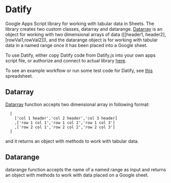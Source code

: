 # Datify
Google Apps Script library for working with tabular data in Sheets. The library creates two custom classes, datarray and datarange. [Datarray](https://github.com/BryanJacques/Datify/blob/main/Datarray.md) is an object for working with two dimensional arrays of data ([[header1, header2],[rowVal1,rowVal2]]), and the datarange object is for working with tabular data in a named range once it has been placed into a Google sheet.  

To use Datify, either copy Datify code from Datify.js into your own apps script file, or authorize and connect to actual library [here](https://script.google.com/home/projects/1VYa1E1zFyi2K3mv4plukIeSsOs2AFEVFlPbXUx7yMWA7Wf3TJEAY7V0l/edit).  

To see an example workflow or run some test code for Datify, see [this](https://docs.google.com/spreadsheets/d/1yqm2cw7Ns-agq43lpXYEdRSodg-8CDXqMvIHokN61J8/edit#gid=2137455568) spreadsheet.

## Datarray

[Datarray](https://github.com/BryanJacques/Datify/blob/main/Datarray.md) function accepts two dimensional array in following format:
```
  [
    ['col 1 header','col 2 header','col 3 header]
    ,['row 1 col 1','row 1 col 2','row 1 col 3']
    ,['row 2 col 1','row 2 col 2','row 2 col 3']
  ]
```
and it returns an object with methods to work with tabular data.

## Datarange

datarange function accepts the name of a named range as input and returns an object with methods to work with data placed on a Google sheet.


